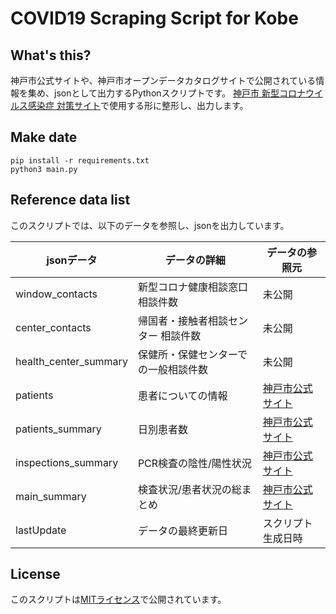 # COVID19 Scraping Script for Kobe

## What's this?
神戸市公式サイトや、神戸市オープンデータカタログサイトで公開されている情報を集め、jsonとして出力するPythonスクリプトです。
[神戸市 新型コロナウイルス感染症 対策サイト](https://kobe.covid19.jp/)で使用する形に整形し、出力します。

## Make date
```shell script
pip install -r requirements.txt
python3 main.py
```

## Reference data list
このスクリプトでは、以下のデータを参照し、jsonを出力しています。

|jsonデータ|データの詳細|データの参照元|
|---|---|---|
|window_contacts|新型コロナ健康相談窓口 相談件数|未公開|
|center_contacts|帰国者・接触者相談センター 相談件数|未公開|
|health_center_summary|保健所・保健センターでの一般相談件数|未公開|
|patients|患者についての情報|[神戸市公式サイト](https://www.city.kobe.lg.jp/a57337/kenko/health/corona_zokusei.html)|
|patients_summary|日別患者数|[神戸市公式サイト](https://www.city.kobe.lg.jp/a73576/kenko/health/infection/protection/covid_19.html)|
|inspections_summary|PCR検査の陰性/陽性状況|[神戸市公式サイト](https://www.city.kobe.lg.jp/a73576/kenko/health/infection/protection/covid_19.html)|
|main_summary|検査状況/患者状況の総まとめ|[神戸市公式サイト](https://www.city.kobe.lg.jp/a73576/kenko/health/infection/protection/covid_19.html)|
|lastUpdate|データの最終更新日|スクリプト生成日時|


## License
このスクリプトは[MITライセンス](LICENSE)で公開されています。
